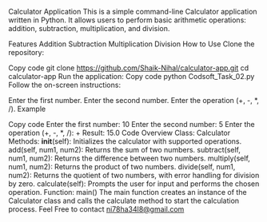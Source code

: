 Calculator Application
This is a simple command-line Calculator application written in Python. It allows users to perform basic arithmetic operations: addition, subtraction, multiplication, and division.

Features
Addition
Subtraction
Multiplication
Division
How to Use
Clone the repository:

Copy code
git clone https://github.com/Shaik-Nihal/calculator-app.git
cd calculator-app
Run the application:
Copy code
python Codsoft_Task_02.py
Follow the on-screen instructions:

Enter the first number.
Enter the second number.
Enter the operation (+, -, *, /).
Example

Copy code
Enter the first number: 10
Enter the second number: 5
Enter the operation (+, -, *, /): +
Result: 15.0
Code Overview
Class: Calculator
Methods:
__init__(self): Initializes the calculator with supported operations.
add(self, num1, num2): Returns the sum of two numbers.
subtract(self, num1, num2): Returns the difference between two numbers.
multiply(self, num1, num2): Returns the product of two numbers.
divide(self, num1, num2): Returns the quotient of two numbers, with error handling for division by zero.
calculate(self): Prompts the user for input and performs the chosen operation.
Function: main()
The main function creates an instance of the Calculator class and calls the calculate method to start the calculation process.
Feel Free to contact
ni78ha34l8@gmail.com
